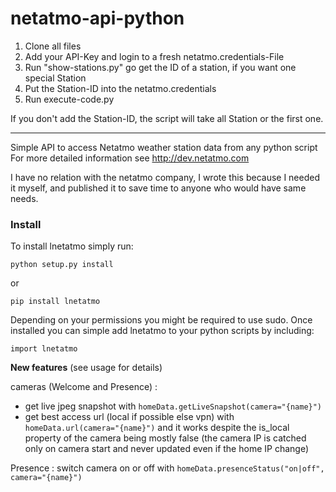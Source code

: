 netatmo-api-python
==================
1. Clone all files
2. Add your API-Key and login to a fresh netatmo.credentials-File
3. Run "show-stations.py" go get the ID of a station, if you want one special Station
4. Put the Station-ID into the netatmo.credentials
5. Run execute-code.py

If you don't add the Station-ID, the script will take all Station or the first one.

__________________________________________________________

Simple API to access Netatmo weather station data from any python script
For more detailed information see http://dev.netatmo.com

I have no relation with the netatmo company, I wrote this because I needed it myself,
and published it to save time to anyone who would have same needs.

### Install ###

To install lnetatmo simply run:

    python setup.py install

  or

    pip install lnetatmo

Depending on your permissions you might be required to use sudo.
Once installed you can simple add lnetatmo to your python scripts by including:

    import lnetatmo

**New features** (see usage for details)

cameras (Welcome and Presence) : 
 - get live jpeg snapshot with `homeData.getLiveSnapshot(camera="{name}")`
 - get best access url (local if possible else vpn) with `homeData.url(camera="{name}")` and it works despite the is_local property of the camera being mostly false (the camera IP is catched only on camera start and never updated even if the home IP change)

Presence : switch camera on or off with `homeData.presenceStatus("on|off", camera="{name}")`
